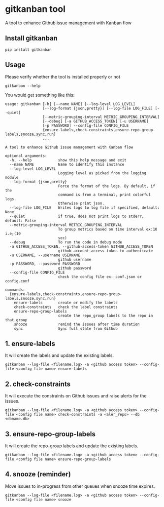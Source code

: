 # gitkanban tool
A tool to enhance Github issue management with Kanban flow

## Install gitkanban
```
pip install gitkanban
```

## Usage

Please verify whether the tool is installed properly or not

```
gitkanban --help
```
You would get something like this:

```
usage: gitkanban [-h] [--name NAME] [--log-level LOG_LEVEL]
                 [--log-format {json,pretty}] [--log-file LOG_FILE] [--quiet]
                 [--metric-grouping-interval METRIC_GROUPING_INTERVAL]
                 [--debug] [-a GITHUB_ACCESS_TOKEN] [-u USERNAME]
                 [-p PASSWORD] --config-file CONFIG_FILE
                 {ensure-labels,check-constraints,ensure-repo-group-labels,snooze,sync,run}
                 ...

A tool to enhance Github issue management with Kanban flow

optional arguments:
  -h, --help            show this help message and exit
  --name NAME           Name to identify this instance
  --log-level LOG_LEVEL
                        Logging level as picked from the logging module
  --log-format {json,pretty}
                        Force the format of the logs. By default, if the
                        command is from a terminal, print colorful logs.
                        Otherwise print json.
  --log-file LOG_FILE   Writes logs to log file if specified, default: None
  --quiet               if true, does not print logs to stderr, default: False
  --metric-grouping-interval METRIC_GROUPING_INTERVAL
                        To group metrics based on time interval ex:10 i.e;(10
                        sec)
  --debug               To run the code in debug mode
  -a GITHUB_ACCESS_TOKEN, --github-access-token GITHUB_ACCESS_TOKEN
                        github account access token to authenticate
  -u USERNAME, --username USERNAME
                        github username
  -p PASSWORD, --password PASSWORD
                        github password
  --config-file CONFIG_FILE
                        check the config file ex: conf.json or config.conf

commands:
  {ensure-labels,check-constraints,ensure-repo-group-labels,snooze,sync,run}
    ensure-labels       create or modify the labels
    check-constraints   check the label constraints
    ensure-repo-group-labels
                        create the repo_group labels to the repo in that group
    snooze              remind the issues after time duration
    sync                Sync full state from Github
```

## 1. ensure-labels
It will create the labels and update the existing labels.
```
gitkanban --log-file <filename.log> -a <github access token> --config-file <config file name> ensure-labels
```

## 2. check-constraints
It will execute the constraints on Github issues and raise alerts for the issues.
```
gitkanban --log-file <filename.log> -a <github access token> --config-file <config file name> check-constraints -a <aler_repo> --db <dbname.db>
```

## 3. ensure-repo-group-labels
It will create the repo-group labels and update the existing labels.
```
gitkanban --log-file <filename.log> -a <github access token> --config-file <config file name> ensure-repo-group-labels
```

## 4. snooze (reminder)
Move issues to in-progress from other queues when snooze time expires.
```
gitkanban --log-file <filename.log> -a <github access token> --config-file <config file name> snooze
```
